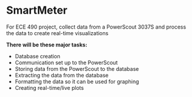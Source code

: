 # SmartMeter
For ECE 490 project, collect data from a PowerScout 3037S and process the data to create real-time visualizations

**There will be these major tasks:**

  * Database creation
  * Communication set up to the PowerScout
  * Storing data from the PowerScout to the database
  * Extracting the data from the database
  * Formatting the data so it can be used for graphing
  * Creating real-time/live plots
